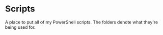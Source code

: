 # Scripts

<p>A place to put all of my PowerShell scripts. The folders denote what they're being used for.</p>
